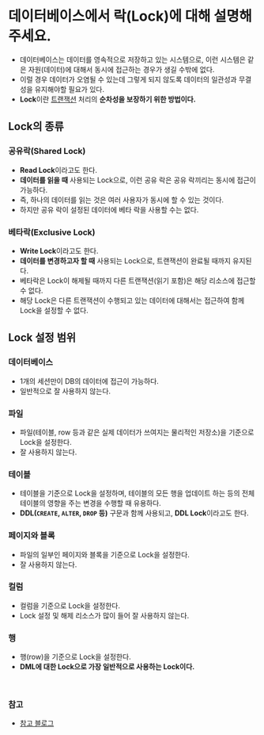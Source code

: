 # 데이터베이스에서 락(Lock)에 대해 설명해 주세요.

- 데이터베이스는 데이터를 영속적으로 저장하고 있는 시스템으로, 이런 시스템은 같은 자원(데이터)에 대해서 동시에 접근하는 경우가 생길 수밖에 없다.
- 이럴 경우 데이터가 오염될 수 있는데 그렇게 되지 않도록 데이터의 일관성과 무결성을 유지해야할 필요가 있다.
- **Lock**이란 [트랜잭션](https://github.com/genesis12345678/TIL/blob/main/interview/database/1_10/Transaction.md) 처리의 **순차성을 보장하기 위한 방법이다.**

## Lock의 종류

### 공유락(Shared Lock)

- **Read Lock**이라고도 한다.
- **데이터를 읽을 때** 사용되는 Lock으로, 이런 공유 락은 공유 락끼리는 동시에 접근이 가능하다.
- 즉, 하나의 데이터를 읽는 것은 여러 사용자가 동시에 할 수 있는 것이다.
- 하지만 공유 락이 설정된 데이터에 베타 락을 사용할 수는 없다.

### 베타락(Exclusive Lock)

- **Write Lock**이라고도 한다.
- **데이터를 변경하고자 할 때** 사용되는 Lock으로, 트랜잭션이 완료될 때까지 유지된다.
- 베타락은 Lock이 해제될 때까지 다른 트랜잭션(읽기 포함)은 해당 리소스에 접근할 수 없다.
- 해당 Lock은 다른 트랜잭션이 수행되고 있는 데이터에 대해서는 접근하여 함께 Lock을 설정할 수 없다.

## Lock 설정 범위

### 데이터베이스
- 1개의 세션만이 DB의 데이터에 접근이 가능하다. 
- 일반적으로 잘 사용하지 않는다.

### 파일
- 파일(테이블, row 등과 같은 실제 데이터가 쓰여지는 물리적인 저장소)을 기준으로 Lock을 설정한다.
- 잘 사용하지 않는다.

### 테이블
- 테이블을 기준으로 Lock을 설정하며, 테이블의 모든 행을 업데이트 하는 등의 전체 테이블의 영향을 주는 변경을 수행할 때 유용하다.
- **DDL(`CREATE`, `ALTER`, `DROP` 등)** 구문과 함께 사용되고, **DDL Lock**이라고도 한다.

### 페이지와 블록
- 파일의 일부인 페이지와 블록을 기준으로 Lock을 설정한다.
- 잘 사용하지 않는다.

### 컬럼
- 컬럼을 기준으로 Lock을 설정한다.
- Lock 설정 및 해제 리소스가 많이 들어 잘 사용하지 않는다.

### 행
- 행(row)을 기준으로 Lock을 설정한다.
- **DML에 대한 Lock으로 가장 일반적으로 사용하는 Lock이다.**

<br>

### 참고
- [참고 블로그](https://sabarada.tistory.com/121)